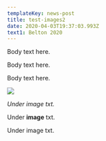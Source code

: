 ```yaml
---
templateKey: news-post
title: test-images2
date: 2020-04-03T19:37:03.993Z
text1: Belton 2020
---
```

Body text here.

Body text here.

Body text here.

![](https://res.cloudinary.com/drgctrdk4/image/upload/v1585852226/dog02_ncifsm.jpg)

*Under image txt.*

Under **image** txt.

Under image txt.